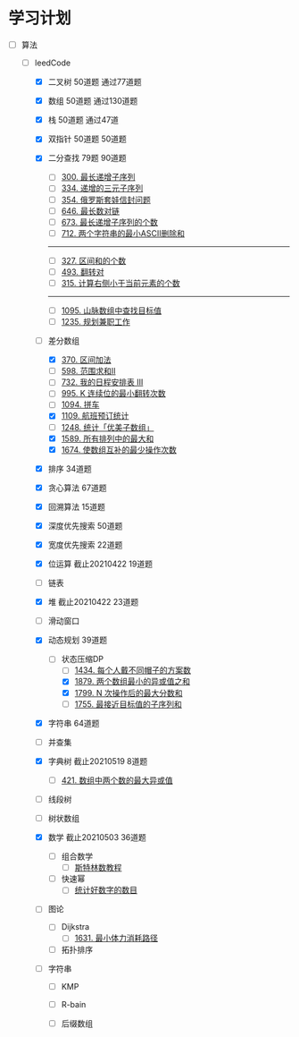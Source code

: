 # 学习计划

- [ ] 算法
  
    - [ ] leedCode 
        - [x] 二叉树 50道题 通过77道题
    
        - [x] 数组 50道题 通过130道题
    
        - [x] 栈 50道题 通过47道
    
        - [x] 双指针 50道题 50道题
    
        - [x] 二分查找 79题 90道题
            - [ ] [300. 最长递增子序列](https://leetcode-cn.com/problems/longest-increasing-subsequence/)
            - [ ] [334. 递增的三元子序列](https://leetcode-cn.com/problems/increasing-triplet-subsequence/)
            - [ ] [354. 俄罗斯套娃信封问题](https://leetcode-cn.com/problems/russian-doll-envelopes/)
            - [ ] [646. 最长数对链](https://leetcode-cn.com/problems/maximum-length-of-pair-chain)
            - [ ] [673. 最长递增子序列的个数](https://leetcode-cn.com/problems/number-of-longest-increasing-subsequence/)
            - [ ] [712. 两个字符串的最小ASCII删除和](https://leetcode-cn.com/problems/minimum-ascii-delete-sum-for-two-strings/)
            * * *
            - [ ] [327. 区间和的个数](https://leetcode-cn.com/problems/count-of-range-sum/)
            - [ ] [493. 翻转对](https://leetcode-cn.com/problems/reverse-pairs/)
            - [ ] [315. 计算右侧小于当前元素的个数](https://leetcode-cn.com/problems/count-of-smaller-numbers-after-self/)
            * * *
            - [ ] [1095. 山脉数组中查找目标值](https://leetcode-cn.com/problems/find-in-mountain-array/)
            - [ ] [1235. 规划兼职工作](https://leetcode-cn.com/problems/maximum-profit-in-job-scheduling/)
            
        - [ ] 差分数组
    
            - [x] [370. 区间加法](https://leetcode-cn.com/problems/range-addition/)
            - [ ] [598. 范围求和II](https://leetcode-cn.com/problems/range-addition-ii/)
            - [ ] [732. 我的日程安排表 III](https://leetcode-cn.com/problems/my-calendar-iii/)
            - [ ] [995. K 连续位的最小翻转次数](https://leetcode-cn.com/problems/minimum-number-of-k-consecutive-bit-flips/)
            - [ ] [1094. 拼车](https://leetcode-cn.com/problems/car-pooling/)
            - [x] [1109. 航班预订统计](https://leetcode-cn.com/problems/corporate-flight-bookings/)
            - [ ] [1248. 统计「优美子数组」](https://leetcode-cn.com/problems/count-number-of-nice-subarrays/)
            - [x] [1589. 所有排列中的最大和](https://leetcode-cn.com/problems/maximum-sum-obtained-of-any-permutation/)
            - [x] [1674. 使数组互补的最少操作次数](https://leetcode-cn.com/problems/minimum-moves-to-make-array-complementary/)
    
        - [x] 排序 34道题
    
        - [x] 贪心算法 67道题
    
        - [x] 回溯算法 15道题
    
        - [x] 深度优先搜索 50道题
    
        - [x] 宽度优先搜索 22道题
    
        - [x] 位运算 截止20210422 19道题
    
        - [ ] 链表
    
        - [x] 堆 截止20210422 23道题
    
        - [ ] 滑动窗口 
    
        - [x] 动态规划 39道题
    
            - [ ] 状态压缩DP
                - [ ] [1434. 每个人戴不同帽子的方案数](https://leetcode-cn.com/problems/number-of-ways-to-wear-different-hats-to-each-other/)
                - [x] [1879. 两个数组最小的异或值之和](https://leetcode-cn.com/problems/minimum-xor-sum-of-two-arrays/)
                - [x] [1799. N 次操作后的最大分数和](https://leetcode-cn.com/problems/maximize-score-after-n-operations/)
                - [ ] [1755. 最接近目标值的子序列和](https://leetcode-cn.com/problems/closest-subsequence-sum/)
        
        - [x] 字符串 64道题
        
        - [ ] 并查集 
        
        - [x] 字典树 截止20210519 8道题
        
            - [ ] [421. 数组中两个数的最大异或值](https://leetcode-cn.com/problems/maximum-xor-of-two-numbers-in-an-array/)
        
        - [ ] 线段树
        
        - [ ] 树状数组
        
        - [x] 数学 截止20210503 36道题
        
            - [ ] 组合数学
              - [ ] [斯特林数教程](https://zhuanlan.zhihu.com/p/350774728)
            - [ ] 快速幂
              - [ ] [统计好数字的数目](https://leetcode-cn.com/problems/count-good-numbers/)
        
        - [ ] 图论
        
            - [ ] Dijkstra
                - [ ] [1631. 最小体力消耗路径]()
            - [ ] 拓扑排序
        
        - [ ] 字符串
        
            - [ ] KMP
            - [ ] R-bain
            - [ ] 后缀数组     


